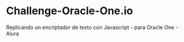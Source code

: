 # Challenge-Oracle-One.io
Replicando un encriptador de texto con Javascript - para Oracle One - Alura
